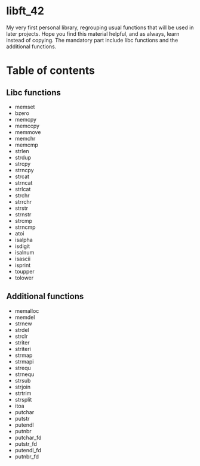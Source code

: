 # libft_42
My very first personal library, regrouping usual functions that will be used in later projects. Hope you find this material helpful, and as always, learn instead of copying.
The mandatory part include libc functions and the additional functions. 
# Table of contents
## Libc functions
- memset
- bzero
- memcpy
- memccpy
- memmove
- memchr
- memcmp
- strlen
- strdup
- strcpy
- strncpy
- strcat
- strncat
- strlcat
- strchr
- strrchr
- strstr
- strnstr
- strcmp
- strncmp
- atoi
- isalpha
- isdigit
- isalnum
- isascii
- isprint
- toupper
- tolower
## Additional functions
- memalloc
- memdel
- strnew
- strdel
- strclr
- striter
- striteri
- strmap
- strmapi
- strequ
- strnequ
- strsub
- strjoin
- strtrim
- strsplit
- itoa
- putchar
- putstr
- putendl
- putnbr
- putchar_fd
- putstr_fd
- putendl_fd
- putnbr_fd
